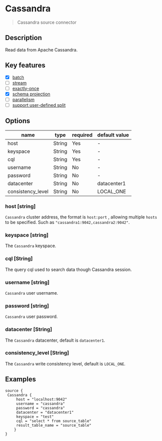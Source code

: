 # Cassandra

> Cassandra source connector

## Description

Read data from Apache Cassandra.

## Key features

- [x] [batch](../../concept/connector-v2-features.md)
- [ ] [stream](../../concept/connector-v2-features.md)
- [ ] [exactly-once](../../concept/connector-v2-features.md)
- [x] [schema projection](../../concept/connector-v2-features.md)
- [ ] [parallelism](../../concept/connector-v2-features.md)
- [ ] [support user-defined split](../../concept/connector-v2-features.md)

## Options

| name                    | type   | required | default value |
|-------------------------|--------|----------|---------------|
| host                    | String | Yes      | -             |
| keyspace                | String | Yes      | -             |
| cql                     | String | Yes      | -             |
| username                | String | No       | -             |
| password                | String | No       | -             |
| datacenter              | String | No       | datacenter1   |
| consistency_level       | String | No       | LOCAL_ONE     |

### host [string]

`Cassandra` cluster address, the format is `host:port` , allowing multiple `hosts` to be specified. Such as
`"cassandra1:9042,cassandra2:9042"`.

### keyspace [string]

The `Cassandra` keyspace.

### cql [String]

The query cql used to search data though Cassandra session.

### username [string]

`Cassandra` user username.

### password [string]

`Cassandra` user password.

### datacenter [String]

The `Cassandra` datacenter, default is `datacenter1`.

### consistency_level [String]

The `Cassandra` write consistency level, default is `LOCAL_ONE`.

## Examples

```hocon
source {
 Cassandra {
     host = "localhost:9042"
     username = "cassandra"
     password = "cassandra"
     datacenter = "datacenter1"
     keyspace = "test"
     cql = "select * from source_table"
     result_table_name = "source_table"
    }
}
```



